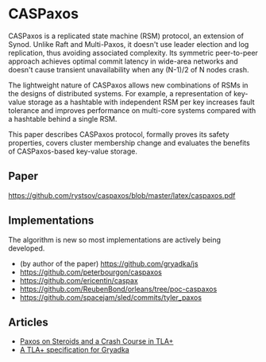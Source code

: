 # CASPaxos

CASPaxos is a replicated state machine (RSM) protocol, an extension of Synod. Unlike Raft and Multi-Paxos, it doesn't use leader election and log replication, thus avoiding associated complexity. Its symmetric peer-to-peer approach achieves optimal commit latency in wide-area networks and doesn't cause transient unavailability when any (N-1)/2 of N nodes crash.

The lightweight nature of CASPaxos allows new combinations of RSMs in the designs of distributed systems. For example, a representation of key-value storage as a hashtable with independent RSM per key increases fault tolerance and improves performance on multi-core systems compared with a hashtable behind a single RSM.

This paper describes CASPaxos protocol, formally proves its safety properties, covers cluster membership change and evaluates the benefits of CASPaxos-based key-value storage.

## Paper

https://github.com/rystsov/caspaxos/blob/master/latex/caspaxos.pdf

## Implementations

The algorithm is new so most implementations are actively being developed. 

 * (by author of the paper) https://github.com/gryadka/js
 * https://github.com/peterbourgon/caspaxos
 * https://github.com/ericentin/caspax
 * https://github.com/ReubenBond/orleans/tree/poc-caspaxos
 * https://github.com/spacejam/sled/commits/tyler_paxos

## Articles

 * [Paxos on Steroids and a Crash Course in TLA+](https://tschottdorf.github.io/single-decree-paxos-tla-compare-and-swap)
 * [A TLA+ specification for Gryadka](https://medium.com/@grogepodge/tla-specification-for-gryadka-c80cd625944e)